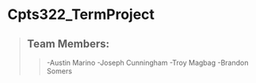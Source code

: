 # Cpts322_TermProject
> ## Team Members:
>>-Austin Marino
>>-Joseph Cunningham
>>-Troy Magbag
>>-Brandon Somers
